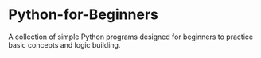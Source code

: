 # Python-for-Beginners
A collection of simple Python programs designed for beginners to practice basic concepts and logic building.
